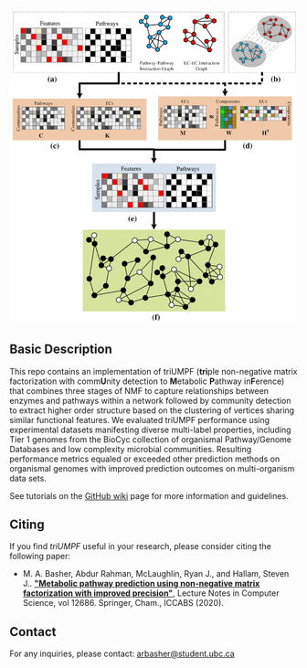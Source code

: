 ![Workflow](flowchart.png)

## Basic Description

This repo contains an implementation of triUMPF (**tri**ple non-negative matrix factorization with comm**U**nity
detection to **M**etabolic **P**athway in**F**erence) that combines three stages of NMF to capture relationships between
enzymes and pathways within a network followed by community detection to extract higher order structure based on the
clustering of vertices sharing similar functional features. We evaluated triUMPF performance using experimental datasets
manifesting diverse multi-label properties, including Tier 1 genomes from the BioCyc collection of organismal
Pathway/Genome Databases and low complexity microbial communities. Resulting performance metrics equaled or exceeded
other prediction methods on organismal genomes with improved prediction outcomes on multi-organism data sets.

See tutorials on the [GitHub wiki](https://github.com/hallamlab/triUMPF/wiki) page for more information and guidelines.

## Citing

If you find *triUMPF* useful in your research, please consider citing the following paper:

- M. A. Basher, Abdur Rahman, McLaughlin, Ryan J., and Hallam, Steven
  J.. **["Metabolic pathway prediction using non-negative matrix factorization with improved precision"](https://doi.org/10.1007/978-3-030-79290-9_4)**, Lecture Notes in Computer Science, vol 12686. Springer, Cham., ICCABS (2020).

## Contact

For any inquiries, please contact: [arbasher@student.ubc.ca](mailto:arbasher@student.ubc.ca)
